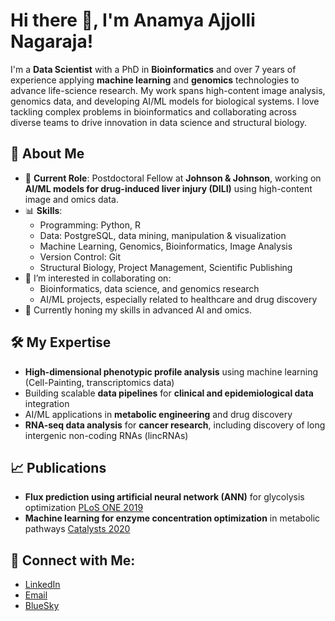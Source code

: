 # Hi there 👋, I'm Anamya Ajjolli Nagaraja!

I'm a **Data Scientist** with a PhD in **Bioinformatics** and over 7 years of experience applying **machine learning** and **genomics** technologies to advance life-science research. My work spans high-content image analysis, genomics data, and developing AI/ML models for biological systems. I love tackling complex problems in bioinformatics and collaborating across diverse teams to drive innovation in data science and structural biology.

## 🚀 About Me

- 🧬 **Current Role**: Postdoctoral Fellow at **Johnson & Johnson**, working on **AI/ML models for drug-induced liver injury (DILI)** using high-content image and omics data.
- 📊 **Skills**: 
  - Programming: Python, R
  - Data: PostgreSQL, data mining, manipulation & visualization
  - Machine Learning, Genomics, Bioinformatics, Image Analysis
  - Version Control: Git
  - Structural Biology, Project Management, Scientific Publishing
- 👯 I’m interested in collaborating on:
  - Bioinformatics, data science, and genomics research
  - AI/ML projects, especially related to healthcare and drug discovery
- 🌱 Currently honing my skills in advanced AI and omics.

## 🛠️ My Expertise

- **High-dimensional phenotypic profile analysis** using machine learning (Cell-Painting, transcriptomics data)
- Building scalable **data pipelines** for **clinical and epidemiological data** integration
- AI/ML applications in **metabolic engineering** and drug discovery
- **RNA-seq data analysis** for **cancer research**, including discovery of long intergenic non-coding RNAs (lincRNAs)

## 📈 Publications

- **Flux prediction using artificial neural network (ANN)** for glycolysis optimization [PLoS ONE 2019](https://doi.org/10.1371/journal.pone.0216178)
- **Machine learning for enzyme concentration optimization** in metabolic pathways [Catalysts 2020](https://doi.org/10.3390/catal10030291)

<!--
## 📊 GitHub Stats:

![Anamya's GitHub stats](https://github-readme-stats.vercel.app/api?username=Anamya&show_icons=true&theme=radical) -->

## 🔗 Connect with Me:

- [LinkedIn](https://www.linkedin.com/in/anamya-an)
- [Email](mailto:ajjolli.an@gmail.com)
- [BlueSky](https://bsky.app/profile/anamya-an.bsky.social)
